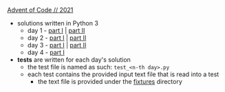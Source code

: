 [Advent of Code // 2021](https://adventofcode.com/2021/)

* solutions written in Python 3
  * day 1 - [part I](./day_01.py) | [part II](./day_01ii.py)
  * day 2 - [part I](./day_02.py) | [part II](./day_02ii.py)
  * day 3 - [part I](./day_03.py) | [part II](./day_03ii.py)
  * day 4 - [part I](./day_04.py)
* **tests** are written for each day's solution
  * the test file is named as such: `test_<n-th day>.py`
  * each test contains the provided input text file that is read into a test
    * the text file is provided under the [fixtures](./fixtures) directory
